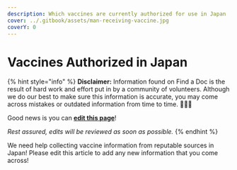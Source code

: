 ```yaml
---
description: Which vaccines are currently authorized for use in Japan
cover: ../.gitbook/assets/man-receiving-vaccine.jpg
coverY: 0
---
```


# Vaccines Authorized in Japan

{% hint style="info" %}
**Disclaimer:** Information found on Find a Doc is the result of hard work and effort put in by a community of volunteers. Although we do our best to make sure this information is accurate, you may come across mistakes or outdated information from time to time. 🙇🏾‍♀️

Good news is you can [**edit this page**](https://app.gitbook.com/invite/Hmir5Cugknp7uJaXBpz1/94vH2CSObJutobSAA9Ft)!

_Rest assured, edits will be reviewed as soon as possible._
{% endhint %}

We need help collecting vaccine information from reputable sources in Japan! Please edit this article to add any new information that you come across!
